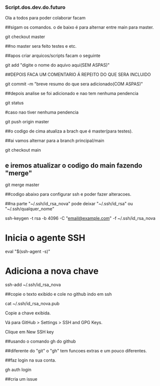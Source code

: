 ### Script.dos.dev.do.futuro

Ola a todos 
para poder colaborar 
facam 

##sigam os comandos. o de baixo é para alternar entre main para master.

git checkout master

##no master sera feito testes e etc.

##apos criar arquicos/scripts facam o seguinte

git add "digite o nome do aquivo aqui(SEM ASPAS)"

##DEPOIS FACA UM COMENTARIO Á REPEITO DO QUE SERA INCLUIDO

git commit -m "breve resumo do que sera adicionado(COM ASPAS)"

##depois analise se foi adicionado e nao tem nenhuma pendencia

git status

#caso nao tiver nenhuma pendencia

git push origin master

##o codigo de cima atualiza a brach que é master(para testes).

##ai vamos alternar para a branch principal/main

git checkout main

## e iremos atualizar o codigo do main fazendo "merge"

git merge master



##codigo abaixo para configurar ssh e poder fazer alteracoes. 

##na parte "~/.ssh/id_rsa_nova" pode deixar "~/.ssh/id_rsa" ou "~/.ssh/qualquer_nome"

ssh-keygen -t rsa -b 4096 -C "email@example.com" -f ~/.ssh/id_rsa_nova

# Inicia o agente SSH

eval "$(ssh-agent -s)"

# Adiciona a nova chave

ssh-add ~/.ssh/id_rsa_nova

##copie o texto exibido e cole no github indo em ssh

cat ~/.ssh/id_rsa_nova.pub

Copie a chave exibida.


Vá para GitHub > Settings > SSH and GPG Keys.

Clique em New SSH key

##usando o comando gh do github

##diferente do "git" o "gh" tem funcoes extras e um pouco diferentes.

##faz login na sua conta.

gh auth login

##cria um issue
